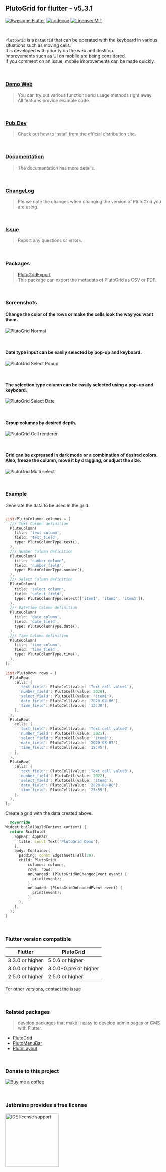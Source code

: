 ## PlutoGrid for flutter - v5.3.1

[![Awesome Flutter](https://img.shields.io/badge/Awesome-Flutter-blue.svg)](https://github.com/Solido/awesome-flutter)
[![codecov](https://codecov.io/gh/bosskmk/pluto_grid/branch/master/graph/badge.svg)](https://codecov.io/gh/bosskmk/pluto_grid)
[![License: MIT](https://img.shields.io/badge/License-MIT-yellow.svg)](https://opensource.org/licenses/MIT)

<br>

`PlutoGrid` is a `DataGrid` that can be operated with the keyboard in various situations such as moving cells.  
It is developed with priority on the web and desktop.  
Improvements such as UI on mobile are being considered.  
If you comment on an issue, mobile improvements can be made quickly.

<br>

### [Demo Web](https://bosskmk.github.io/pluto_grid/build/web/index.html)
> You can try out various functions and usage methods right away.  
> All features provide example code.

<br>

### [Pub.Dev](https://pub.dev/packages/pluto_grid)
> Check out how to install from the official distribution site.

<br>

### [Documentation](https://pluto.weblaze.dev/series/pluto-grid)
> The documentation has more details.

<br>

### [ChangeLog](https://github.com/bosskmk/pluto_grid/blob/master/CHANGELOG.md)
> Please note the changes when changing the version of PlutoGrid you are using.

<br>

### [Issue](https://github.com/bosskmk/pluto_grid/issues)
> Report any questions or errors.

<br>

### Packages

> [PlutoGridExport](https://github.com/bosskmk/pluto_grid/tree/master/packages/pluto_grid_export)  
> This package can export the metadata of PlutoGrid as CSV or PDF.


<br>

### Screenshots

#### Change the color of the rows or make the cells look the way you want them.
![PlutoGrid Normal](https://bosskmk.github.io/images/pluto_grid/2.8.0/pluto_grid_2.8.0_01.png)

<br>

#### Date type input can be easily selected by pop-up and keyboard.
![PlutoGrid Select Popup](https://bosskmk.github.io/images/pluto_grid/3.1.0/pluto_grid_3.1.0_01.png)

<br>

#### The selection type column can be easily selected using a pop-up and keyboard.
![PlutoGrid Select Date](https://bosskmk.github.io/images/pluto_grid/2.8.0/pluto_grid_2.8.0_03.png)

<br>

#### Group columns by desired depth.
![PlutoGrid Cell renderer](https://bosskmk.github.io/images/pluto_grid/2.8.0/pluto_grid_2.8.0_04.png)

<br>

#### Grid can be expressed in dark mode or a combination of desired colors. Also, freeze the column, move it by dragging, or adjust the size.
![PlutoGrid Multi select](https://bosskmk.github.io/images/pluto_grid/2.8.0/pluto_grid_2.8.0_05.png)

<br>

### Example
Generate the data to be used in the grid.
```dart

List<PlutoColumn> columns = [
  /// Text Column definition
  PlutoColumn(
    title: 'text column',
    field: 'text_field',
    type: PlutoColumnType.text(),
  ),
  /// Number Column definition
  PlutoColumn(
    title: 'number column',
    field: 'number_field',
    type: PlutoColumnType.number(),
  ),
  /// Select Column definition
  PlutoColumn(
    title: 'select column',
    field: 'select_field',
    type: PlutoColumnType.select(['item1', 'item2', 'item3']),
  ),
  /// Datetime Column definition
  PlutoColumn(
    title: 'date column',
    field: 'date_field',
    type: PlutoColumnType.date(),
  ),
  /// Time Column definition
  PlutoColumn(
    title: 'time column',
    field: 'time_field',
    type: PlutoColumnType.time(),
  ),
];

List<PlutoRow> rows = [
  PlutoRow(
    cells: {
      'text_field': PlutoCell(value: 'Text cell value1'),
      'number_field': PlutoCell(value: 2020),
      'select_field': PlutoCell(value: 'item1'),
      'date_field': PlutoCell(value: '2020-08-06'),
      'time_field': PlutoCell(value: '12:30'),
    },
  ),
  PlutoRow(
    cells: {
      'text_field': PlutoCell(value: 'Text cell value2'),
      'number_field': PlutoCell(value: 2021),
      'select_field': PlutoCell(value: 'item2'),
      'date_field': PlutoCell(value: '2020-08-07'),
      'time_field': PlutoCell(value: '18:45'),
    },
  ),
  PlutoRow(
    cells: {
      'text_field': PlutoCell(value: 'Text cell value3'),
      'number_field': PlutoCell(value: 2022),
      'select_field': PlutoCell(value: 'item3'),
      'date_field': PlutoCell(value: '2020-08-08'),
      'time_field': PlutoCell(value: '23:59'),
    },
  ),
];
```

Create a grid with the data created above.
```dart
  @override
Widget build(BuildContext context) {
  return Scaffold(
    appBar: AppBar(
      title: const Text('PlutoGrid Demo'),
    ),
    body: Container(
      padding: const EdgeInsets.all(30),
      child: PlutoGrid(
          columns: columns,
          rows: rows,
          onChanged: (PlutoGridOnChangedEvent event) {
            print(event);
          },
          onLoaded: (PlutoGridOnLoadedEvent event) {
            print(event);
          }
      ),
    ),
  );
}
```

<br>

### Flutter version compatible

| Flutter         | PlutoGrid             |
|-----------------|-----------------------|
| 3.3.0 or higher | 5.0.6 or higher       |
| 3.0.0 or higher | 3.0.0-0.pre or higher |
| 2.5.0 or higher | 2.5.0 or higher       |

For other versions, contact the issue

<br>

### Related packages
> develop packages that make it easy to develop admin pages or CMS with Flutter.
* [PlutoGrid](https://github.com/bosskmk/pluto_grid)
* [PlutoMenuBar](https://github.com/bosskmk/pluto_menu_bar)
* [PlutoLayout](https://github.com/bosskmk/pluto_layout)

<br>

### Donate to this project

[![Buy me a coffee](https://www.buymeacoffee.com/assets/img/custom_images/white_img.png)](https://www.buymeacoffee.com/manki)

<br>

### Jetbrains provides a free license

[<img alt="IDE license support" src="https://resources.jetbrains.com/storage/products/company/brand/logos/jb_beam.png" width="170"/>](https://www.jetbrains.com/community/opensource/#support)

